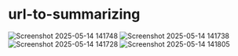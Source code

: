 # url-to-summarizing


![Screenshot 2025-05-14 141748](https://github.com/user-attachments/assets/df618bfc-c68a-4e63-aa60-3293bb7a7024)
![Screenshot 2025-05-14 141738](https://github.com/user-attachments/assets/e5655038-a7a2-4c04-8300-7114a9e2573b)
![Screenshot 2025-05-14 141728](https://github.com/user-attachments/assets/9cfd9284-d413-482a-bb00-b4db56e4d1ae)
![Screenshot 2025-05-14 141805](https://github.com/user-attachments/assets/7ba397a5-1902-4f0a-a461-f2afe1e2a638)

